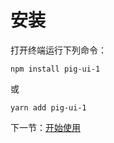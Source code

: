# 安装

打开终端运行下列命令：

```
npm install pig-ui-1
```

或

```
yarn add pig-ui-1
```

下一节：[开始使用](#/doc/get-started)